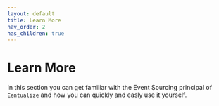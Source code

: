 ```yaml
---
layout: default
title: Learn More
nav_order: 2
has_children: true
---
```


# Learn More
In this section you can get familiar with the Event Sourcing principal of `Eentualize` and how you can quickly and easly use it yourself.


